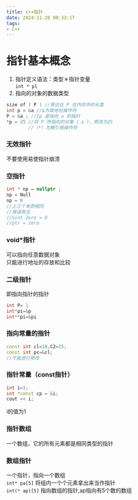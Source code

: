 ```yaml
---
title: c++指针
date: 2024-11-26 00:33:17
tags:
- C++
---
```

# 指针基本概念
1. 指针定义语法：类型＊指针变量   
`int * pl` 
2. 指向的对象的数据类型
```c++ 
size of ( P ) //表达在 P 在内存中的长度
int p = &a //&为取地址操作符
P = &a ; //Ip 是指向 a 的指针
*p = 25 //将 P 所指向的对象（ a )，修改为25
        //（*）为解引用操作符
```
### 无效指针  
不要使用易使指针崩溃
### 空指针  
```c++
int * np = nullptr ;
np = Null 
np = 0
//上三个本质相同 
//错误用法  
//Sint Zero = 0  
//ptr = zero 
```
 ### void*指针  
 可以指向任意数据对象  
 只能进行地址的存放和比较
### 二级指针 
即指向指针的指针
```C++
int P= 1
int*pi=&p
int**pi=&pi
```
### 指向常量的指针
```C++
const int cl=10,C2=25;
const int pc=&cl;
//不能进行修改
```
### 指针常量（const指针）
```C++
int i=1;
int *const cp = &i;
cout << i;
```
i的值为1  
### 指针数组
一个数组，它的所有元素都是相同类型的指针
### 数组指针
一个指针，指向一个数组  
`int* pa[5]`  将组内一个个元素拿出来当作指针  
`int(* ap)[5]`  指向数组的指针,ap指向有5个数的数组